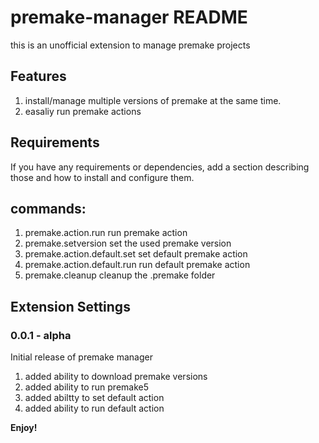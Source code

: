 # premake-manager README
this is an unofficial extension to manage premake projects
## Features

1) install/manage multiple versions of premake at the same time.
2) easaliy run premake actions

## Requirements

If you have any requirements or dependencies, add a section describing those and how to install and configure them.

## commands:

1) premake.action.run
    run premake action
2) premake.setversion
    set the used premake version
3) premake.action.default.set
    set default premake action
4) premake.action.default.run
    run default premake action
5) premake.cleanup
    cleanup the .premake folder
## Extension Settings


### 0.0.1 - alpha

Initial release of premake manager

1) added ability to download premake versions
2) added ability to run premake5 
3) added abiltty to set default action
4) added ability to run default action

**Enjoy!**
